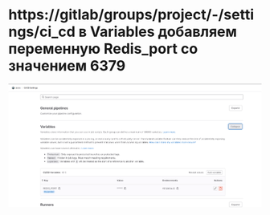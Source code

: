 # https://gitlab/groups/project/-/settings/ci_cd в Variables добавляем переменную Redis_port со значением 6379
![screenshot](cache/gitlab.png)
